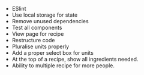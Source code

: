 - ESlint
- Use local storage for state
- Remove unused dependencies
- Test all components
- View page for recipe
- Restructure code
- Pluralise units properly
- Add a proper select box for units
- At the top of a recipe, show all ingredients needed.
- Ability to multiple recipe for more people.
